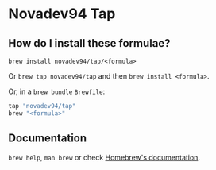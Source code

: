 # Novadev94 Tap

## How do I install these formulae?

`brew install novadev94/tap/<formula>`

Or `brew tap novadev94/tap` and then `brew install <formula>`.

Or, in a `brew bundle` `Brewfile`:

```ruby
tap "novadev94/tap"
brew "<formula>"
```

## Documentation

`brew help`, `man brew` or check [Homebrew's documentation](https://docs.brew.sh).
